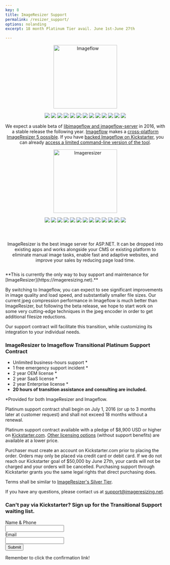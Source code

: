 ```yaml
---
key: 8
title: ImageResizer Support
permalink: /resizer_support/
options: nolanding
excerpt: 18 month Platinum Tier avail. June 1st-June 27th

---
```


<div class="row">
<div class="6u 12u(medium)" style="text-align:center;"><p><img alt="Imageflow" src="https://www.imageflow.io/images/imageflow.svg" width="200"></p><p><img src="https://img.shields.io/badge/status-in%20development-green.svg"> <img src="https://img.shields.io/badge/OS-Windows, Linux, Mac-green.svg"> <img src="https://img.shields.io/badge/embeddable by-all C compatible languages-green.svg"> <img src="https://img.shields.io/badge/official bindings-C%23%2fNode%2fRuby%2fRust and .NET Core-green.svg"> <img src="https://img.shields.io/badge/REST APIs-JSON API, Querystring API-green.svg"> <img src="https://img.shields.io/badge/web server-built%20in-green.svg"> <img src="https://img.shields.io/badge/codecs-OSS+custom-green.svg"> <img src="https://img.shields.io/badge/file sizes-world class-green.svg"> <img src="https://img.shields.io/badge/performance-unparalleled-green.svg"> <img src="https://img.shields.io/badge/color profiles-correct-green.svg"> <img src="https://img.shields.io/badge/built with-Rust, C11, C++-green.svg"> <img src="https://img.shields.io/badge/components-separate libimageflow.dll, imageflow_server.exe-green.svg"> <img src="https://img.shields.io/badge/rendering engine-custom-green.svg"></p>
We expect a usable beta of <a href="https://www.imageflow.io">libimageflow and imageflow-server</a> in 2016, with a stable release the following year. <a href="https://www.imageflow.io">Imageflow</a> makes a <a href="http://www.imageflow.io/imageresizer/">cross-platform ImageResizer 5 possible</a>. If you have <a href="https://www.kickstarter.com/projects/njones/imageflow-respect-the-pixels-a-secure-alt-to-image">backed Imageflow on Kickstarter</a>, you can already <a href="https://www.kickstarter.com/projects/njones/imageflow-respect-the-pixels-a-secure-alt-to-image/posts/1598662">access a limited command-line version of the tool</a>.
</div>

<div class="6u 12u(medium) " style=" text-align:center;"><p><img alt="Imageresizer" src="https://imageresizing.net/img/ir-logos/imageresizer_00AEC4_transparent.svg" width="200"></p><p><img src="https://img.shields.io/badge/status-highly%20stable-green.svg"> <img src="https://img.shields.io/badge/OS-Windows%20Server-green.svg">  <img src="https://img.shields.io/badge/embeddable by-C%23%2FF%23%2FVB.NET except .NET Core-green.svg"> <img src="https://img.shields.io/badge/bindings-C%23-green.svg"> <img src="https://img.shields.io/badge/REST APIs-Querystring API-green.svg"> <img src="https://img.shields.io/badge/web server-IIS-green.svg"> <img src="https://img.shields.io/badge/codecs-Windows APIs-green.svg"> <img src="https://img.shields.io/badge/file sizes-decent-green.svg"> <img src="https://img.shields.io/badge/performance-good-green.svg"> <img src="https://img.shields.io/badge/color profiles-limited by Windows-green.svg"> <img src="https://img.shields.io/badge/built with-C%23,F%23,C++/CLI,C89-green.svg"> <img src="https://img.shields.io/badge/components-combined server, client, and library-green.svg"> <img src="https://img.shields.io/badge/rendering engine-GDI+ (free) / custom (with Performance license)-green.svg"></p><p>
<div style="margin-top: 4em"> ImageResizer is the best image server for ASP.NET. It can be dropped into existing apps and works alongside your CMS or existing platform to eliminate manual image tasks, enable fast and adaptive websites, and improve your sales by reducing page load time. </div> </p></div>
</div>
<div style="margin-top: 2em"> </div>
**This is currently the only way to buy support and maintenance for [ImageResizer](https://imageresizing.net).**

By switching to Imageflow, you can expect to see significant improvements in image quality and load speed, and substantially smaller file sizes. Our current jpeg compression performance in Imageflow is much better than ImageResizer, but following the beta release, we hope to start work on some very cutting-edge techniques in the jpeg encoder in order to get additional filesize reductions.    

Our support contract will facilitate this transition, while customizing its integration to your individual needs.  


### ImageResizer to Imageflow Transitional Platinum Support Contract

* Unlimited business-hours support *
* 1 free emergency support incident *
* 2 year OEM license *
* 2 year SaaS license *
* 2 year Enterprise license *
* **20 hours of transition assistance and consulting are included.**

*Provided for both ImageResizer and Imageflow.
 
Platinum support contract shall begin on July 1, 2016 (or up to 3 months later at customer request) and shall not exceed 18 months without a renewal.

Platinum support contract available with a pledge of $8,900 USD or higher on [Kickstarter.com](https://www.kickstarter.com/projects/njones/imageflow-respect-the-pixels-a-secure-alt-to-image). [Other licensing options](https://www.kickstarter.com/projects/njones/imageflow-respect-the-pixels-a-secure-alt-to-image) (without support benefits) are available at a lower price.

Purchaser must create an account on Kickstarter.com prior to placing the order. Orders may only be placed via credit card or debit card. If we do not reach our Kickstarter goal of $50,000 by June 27th, your cards will not be charged and your orders will be cancelled. Purchasing support through Kickstarter grants you the same legal rights that direct purchasing does.


Terms shall be similar to [ImageResizer's Silver Tier](http://imageresizing.net/support/contracts/silver).

If you have any questions, please contact us at [support@imageresizing.net](mailto:support@imageresizing.net).

### Can't pay via Kickstarter? Sign up for the Transitional Support waiting list.

<form action="http://news.imazen.io/subscribe" method="POST" accept-charset="utf-8">
  <label for="name">Name & Phone</label><br/>
  <input type="text" name="name" id="name"/>
  <br/>
  <label for="email">Email</label><br/>
  <input type="text" name="email" id="email"/>
  <br/>
  <input type="hidden" name="list" value="OfTuh2aGsyY3DuS4pJ43Lw"/>
  <input type="submit" name="submit" id="submit"/>
</form>

Remember to click the confirmation link!


